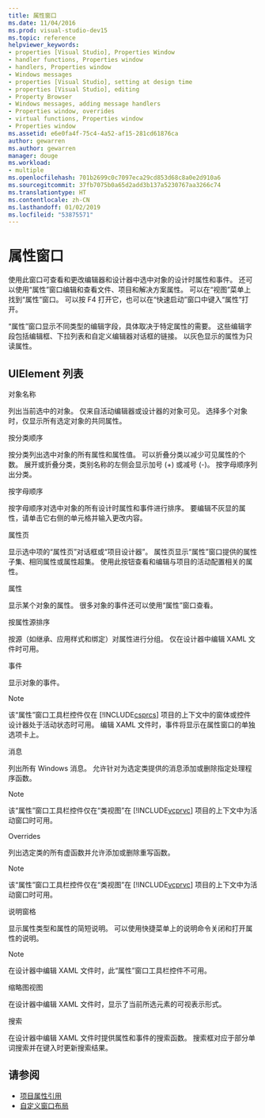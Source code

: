 ```yaml
---
title: 属性窗口
ms.date: 11/04/2016
ms.prod: visual-studio-dev15
ms.topic: reference
helpviewer_keywords:
- properties [Visual Studio], Properties Window
- handler functions, Properties window
- handlers, Properties window
- Windows messages
- properties [Visual Studio], setting at design time
- properties [Visual Studio], editing
- Property Browser
- Windows messages, adding message handlers
- Properties window, overrides
- virtual functions, Properties window
- Properties window
ms.assetid: e6e0fa4f-75c4-4a52-af15-281cd61876ca
author: gewarren
ms.author: gewarren
manager: douge
ms.workload:
- multiple
ms.openlocfilehash: 701b2699c0c7097eca29cd853d68c8a0e2d910a6
ms.sourcegitcommit: 37fb7075b0a65d2add3b137a5230767aa3266c74
ms.translationtype: HT
ms.contentlocale: zh-CN
ms.lasthandoff: 01/02/2019
ms.locfileid: "53875571"
---
```

# <a name="properties-window"></a>属性窗口
使用此窗口可查看和更改编辑器和设计器中选中对象的设计时属性和事件。 还可以使用“属性”窗口编辑和查看文件、项目和解决方案属性。 可以在“视图”菜单上找到“属性”窗口。 可以按 F4 打开它，也可以在“快速启动”窗口中键入“属性”打开。

 “属性”窗口显示不同类型的编辑字段，具体取决于特定属性的需要。 这些编辑字段包括编辑框、下拉列表和自定义编辑器对话框的链接。 以灰色显示的属性为只读属性。

## <a name="uielement-list"></a>UIElement 列表
 对象名称

 列出当前选中的对象。 仅来自活动编辑器或设计器的对象可见。 选择多个对象时，仅显示所有选定对象的共同属性。

 按分类顺序

 按分类列出选中对象的所有属性和属性值。 可以折叠分类以减少可见属性的个数。 展开或折叠分类，类别名称的左侧会显示加号 (+) 或减号 (-)。 按字母顺序列出分类。

 按字母顺序

 按字母顺序对选中对象的所有设计时属性和事件进行排序。 要编辑不灰显的属性，请单击它右侧的单元格并输入更改内容。

 属性页

 显示选中项的“属性页”对话框或“项目设计器”。 属性页显示“属性”窗口提供的属性子集、相同属性或属性超集。 使用此按钮查看和编辑与项目的活动配置相关的属性。

 属性

 显示某个对象的属性。 很多对象的事件还可以使用“属性”窗口查看。

 按属性源排序

 按源（如继承、应用样式和绑定）对属性进行分组。 仅在设计器中编辑 XAML 文件时可用。

 事件

 显示对象的事件。

> [!NOTE]
> 该“属性”窗口工具栏控件仅在 [!INCLUDE[csprcs](../../data-tools/includes/csprcs_md.md)] 项目的上下文中的窗体或控件设计器处于活动状态时可用。 编辑 XAML 文件时，事件将显示在属性窗口的单独选项卡上。


 消息

 列出所有 Windows 消息。 允许针对为选定类提供的消息添加或删除指定处理程序函数。

> [!NOTE]
> 该“属性”窗口工具栏控件仅在“类视图”在 [!INCLUDE[vcprvc](../../code-quality/includes/vcprvc_md.md)] 项目的上下文中为活动窗口时可用。


 Overrides

 列出选定类的所有虚函数并允许添加或删除重写函数。

> [!NOTE]
> 该“属性”窗口工具栏控件仅在“类视图”在 [!INCLUDE[vcprvc](../../code-quality/includes/vcprvc_md.md)] 项目的上下文中为活动窗口时可用。


 说明窗格

 显示属性类型和属性的简短说明。 可以使用快捷菜单上的说明命令关闭和打开属性的说明。

> [!NOTE]
> 在设计器中编辑 XAML 文件时，此“属性”窗口工具栏控件不可用。


 缩略图视图

 在设计器中编辑 XAML 文件时，显示了当前所选元素的可视表示形式。

 搜索

 在设计器中编辑 XAML 文件时提供属性和事件的搜索函数。 搜索框对应于部分单词搜索并在键入时更新搜索结果。

## <a name="see-also"></a>请参阅

- [项目属性引用](../../ide/reference/project-properties-reference.md)
- [自定义窗口布局](../../ide/customizing-window-layouts-in-visual-studio.md)